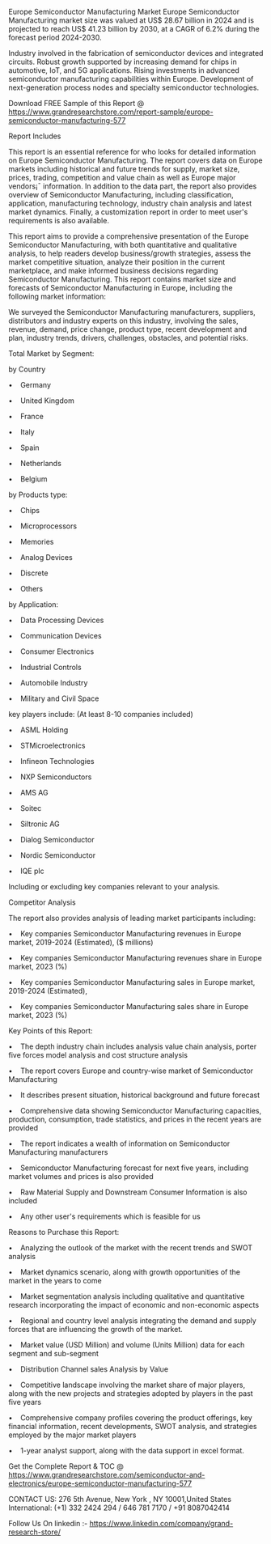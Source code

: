 Europe Semiconductor Manufacturing Market
Europe Semiconductor Manufacturing market size was valued at US$ 28.67 billion in 2024 and is projected to reach US$ 41.23 billion by 2030, at a CAGR of 6.2% during the forecast period 2024-2030.

Industry involved in the fabrication of semiconductor devices and integrated circuits. Robust growth supported by increasing demand for chips in automotive, IoT, and 5G applications. Rising investments in advanced semiconductor manufacturing capabilities within Europe. Development of next-generation process nodes and specialty semiconductor technologies.

Download FREE Sample of this Report @ https://www.grandresearchstore.com/report-sample/europe-semiconductor-manufacturing-577

Report Includes

This report is an essential reference for who looks for detailed information on Europe Semiconductor Manufacturing. The report covers data on Europe markets including historical and future trends for supply, market size, prices, trading, competition and value chain as well as Europe major vendors¡¯ information. In addition to the data part, the report also provides overview of Semiconductor Manufacturing, including classification, application, manufacturing technology, industry chain analysis and latest market dynamics. Finally, a customization report in order to meet user's requirements is also available.

This report aims to provide a comprehensive presentation of the Europe Semiconductor Manufacturing, with both quantitative and qualitative analysis, to help readers develop business/growth strategies, assess the market competitive situation, analyze their position in the current marketplace, and make informed business decisions regarding Semiconductor Manufacturing. This report contains market size and forecasts of Semiconductor Manufacturing in Europe, including the following market information:

We surveyed the Semiconductor Manufacturing manufacturers, suppliers, distributors and industry experts on this industry, involving the sales, revenue, demand, price change, product type, recent development and plan, industry trends, drivers, challenges, obstacles, and potential risks.

Total Market by Segment:

by Country

•    Germany

•    United Kingdom

•    France

•    Italy

•    Spain

•    Netherlands

•    Belgium

by Products type:

•    Chips

•    Microprocessors

•    Memories

•    Analog Devices

•    Discrete

•    Others

by Application:

•    Data Processing Devices

•    Communication Devices

•    Consumer Electronics

•    Industrial Controls

•    Automobile Industry

•    Military and Civil Space

key players include: (At least 8-10 companies included)

•    ASML Holding

•    STMicroelectronics

•    Infineon Technologies

•    NXP Semiconductors

•    AMS AG

•    Soitec

•    Siltronic AG

•    Dialog Semiconductor

•    Nordic Semiconductor

•    IQE plc

Including or excluding key companies relevant to your analysis.

Competitor Analysis

The report also provides analysis of leading market participants including:

•    Key companies Semiconductor Manufacturing revenues in Europe market, 2019-2024 (Estimated), ($ millions)

•    Key companies Semiconductor Manufacturing revenues share in Europe market, 2023 (%)

•    Key companies Semiconductor Manufacturing sales in Europe market, 2019-2024 (Estimated),

•    Key companies Semiconductor Manufacturing sales share in Europe market, 2023 (%)

Key Points of this Report:

•    The depth industry chain includes analysis value chain analysis, porter five forces model analysis and cost structure analysis

•    The report covers Europe and country-wise market of Semiconductor Manufacturing

•    It describes present situation, historical background and future forecast

•    Comprehensive data showing Semiconductor Manufacturing capacities, production, consumption, trade statistics, and prices in the recent years are provided

•    The report indicates a wealth of information on Semiconductor Manufacturing manufacturers

•    Semiconductor Manufacturing forecast for next five years, including market volumes and prices is also provided

•    Raw Material Supply and Downstream Consumer Information is also included

•    Any other user's requirements which is feasible for us

Reasons to Purchase this Report:

•    Analyzing the outlook of the market with the recent trends and SWOT analysis

•    Market dynamics scenario, along with growth opportunities of the market in the years to come

•    Market segmentation analysis including qualitative and quantitative research incorporating the impact of economic and non-economic aspects

•    Regional and country level analysis integrating the demand and supply forces that are influencing the growth of the market.

•    Market value (USD Million) and volume (Units Million) data for each segment and sub-segment

•    Distribution Channel sales Analysis by Value

•    Competitive landscape involving the market share of major players, along with the new projects and strategies adopted by players in the past five years

•    Comprehensive company profiles covering the product offerings, key financial information, recent developments, SWOT analysis, and strategies employed by the major market players

•    1-year analyst support, along with the data support in excel format.

Get the Complete Report & TOC @ https://www.grandresearchstore.com/semiconductor-and-electronics/europe-semiconductor-manufacturing-577

CONTACT US:
276 5th Avenue, New York , NY 10001,United States
International: (+1) 332 2424 294 / 646 781 7170 / +91 8087042414

Follow Us On linkedin :- https://www.linkedin.com/company/grand-research-store/
